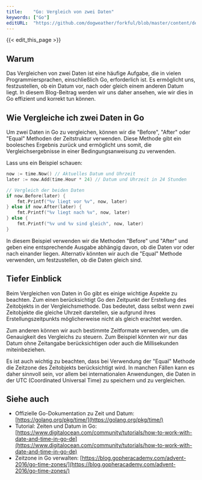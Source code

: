 ```yaml
---
title:    "Go: Vergleich von zwei Daten"
keywords: ["Go"]
editURL:  "https://github.com/dogweather/forkful/blob/master/content/de/go/comparing-two-dates.md"
---
```


{{< edit_this_page >}}

## Warum

Das Vergleichen von zwei Daten ist eine häufige Aufgabe, die in vielen Programmiersprachen, einschließlich Go, erforderlich ist. Es ermöglicht uns, festzustellen, ob ein Datum vor, nach oder gleich einem anderen Datum liegt. In diesem Blog-Beitrag werden wir uns daher ansehen, wie wir dies in Go effizient und korrekt tun können.

## Wie Vergleiche ich zwei Daten in Go

Um zwei Daten in Go zu vergleichen, können wir die "Before", "After" oder "Equal" Methoden der Zeitstruktur verwenden. Diese Methode gibt ein boolesches Ergebnis zurück und ermöglicht uns somit, die Vergleichsergebnisse in einer Bedingungsanweisung zu verwenden.

Lass uns ein Beispiel schauen:

```Go
now := time.Now() // Aktuelles Datum und Uhrzeit
later := now.Add(time.Hour * 24) // Datum und Uhrzeit in 24 Stunden

// Vergleich der beiden Daten
if now.Before(later) {
    fmt.Printf("%v liegt vor %v", now, later)
} else if now.After(later) {
    fmt.Printf("%v liegt nach %v", now, later)
} else {
    fmt.Printf("%v und %v sind gleich", now, later)
}

```

In diesem Beispiel verwenden wir die Methoden "Before" und "After" und geben eine entsprechende Ausgabe abhängig davon, ob die Daten vor oder nach einander liegen. Alternativ könnten wir auch die "Equal" Methode verwenden, um festzustellen, ob die Daten gleich sind.

## Tiefer Einblick

Beim Vergleichen von Daten in Go gibt es einige wichtige Aspekte zu beachten. Zum einen berücksichtigt Go den Zeitpunkt der Erstellung des Zeitobjekts in der Vergleichsmethode. Das bedeutet, dass selbst wenn zwei Zeitobjekte die gleiche Uhrzeit darstellen, sie aufgrund ihres Erstellungszeitpunkts möglicherweise nicht als gleich erachtet werden.

Zum anderen können wir auch bestimmte Zeitformate verwenden, um die Genauigkeit des Vergleichs zu steuern. Zum Beispiel könnten wir nur das Datum ohne Zeitangabe berücksichtigen oder auch die Millisekunden miteinbeziehen.

Es ist auch wichtig zu beachten, dass bei Verwendung der "Equal" Methode die Zeitzone des Zeitobjekts berücksichtigt wird. In manchen Fällen kann es daher sinnvoll sein, vor allem bei internationalen Anwendungen, die Daten in der UTC (Coordinated Universal Time) zu speichern und zu vergleichen.

## Siehe auch

- Offizielle Go-Dokumentation zu Zeit und Datum: [https://golang.org/pkg/time/](https://golang.org/pkg/time/)
- Tutorial: Zeiten und Datum in Go: [https://www.digitalocean.com/community/tutorials/how-to-work-with-date-and-time-in-go-de](https://www.digitalocean.com/community/tutorials/how-to-work-with-date-and-time-in-go-de)
- Zeitzone in Go verwalten: [https://blog.gopheracademy.com/advent-2016/go-time-zones/](https://blog.gopheracademy.com/advent-2016/go-time-zones/)